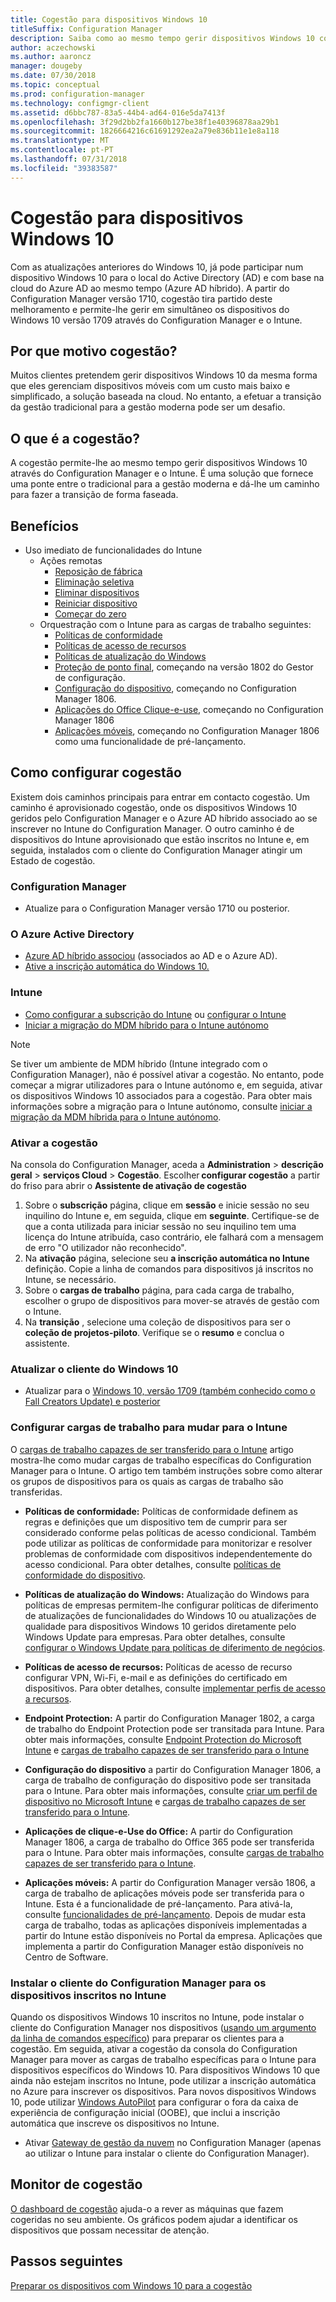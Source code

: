 ```yaml
---
title: Cogestão para dispositivos Windows 10
titleSuffix: Configuration Manager
description: Saiba como ao mesmo tempo gerir dispositivos Windows 10 com o Configuration Manager e o Microsoft Intune.
author: aczechowski
ms.author: aaroncz
manager: dougeby
ms.date: 07/30/2018
ms.topic: conceptual
ms.prod: configuration-manager
ms.technology: configmgr-client
ms.assetid: d6bbc787-83a5-44b4-ad64-016e5da7413f
ms.openlocfilehash: 3f29d2bb2fa1660b127be38f1e40396878aa29b1
ms.sourcegitcommit: 1826664216c61691292ea2a79e836b11e1e8a118
ms.translationtype: MT
ms.contentlocale: pt-PT
ms.lasthandoff: 07/31/2018
ms.locfileid: "39383587"
---
```

# <a name="co-management-for-windows-10-devices"></a>Cogestão para dispositivos Windows 10    
 Com as atualizações anteriores do Windows 10, já pode participar num dispositivo Windows 10 para o local do Active Directory (AD) e com base na cloud do Azure AD ao mesmo tempo (Azure AD híbrido). A partir do Configuration Manager versão 1710, cogestão tira partido deste melhoramento e permite-lhe gerir em simultâneo os dispositivos do Windows 10 versão 1709 através do Configuration Manager e o Intune. <!-- 1350871 -->
## <a name="why-co-management"></a>Por que motivo cogestão?
Muitos clientes pretendem gerir dispositivos Windows 10 da mesma forma que eles gerenciam dispositivos móveis com um custo mais baixo e simplificado, a solução baseada na cloud. No entanto, a efetuar a transição da gestão tradicional para a gestão moderna pode ser um desafio.  
## <a name="what-is-co-management"></a>O que é a cogestão?
A cogestão permite-lhe ao mesmo tempo gerir dispositivos Windows 10 através do Configuration Manager e o Intune. É uma solução que fornece uma ponte entre o tradicional para a gestão moderna e dá-lhe um caminho para fazer a transição de forma faseada.

## <a name="benefits"></a>Benefícios 
- Uso imediato de funcionalidades do Intune 
    - Ações remotas
        - [Reposição de fábrica](https://docs.microsoft.com/intune/devices-wipe#factory-reset)
        - [Eliminação seletiva](https://docs.microsoft.com/intune/apps-selective-wipe)
        - [Eliminar dispositivos](https://docs.microsoft.com/intune/devices-wipe#delete-devices-from-the-azure-active-directory-portal)
        - [Reiniciar dispositivo](https://docs.microsoft.com/intune/device-restart)
        - [Começar do zero](https://docs.microsoft.com/intune/device-fresh-start)
    - Orquestração com o Intune para as cargas de trabalho seguintes:
        - [Políticas de conformidade](https://docs.microsoft.com/intune/device-compliance-get-started)
        - [Políticas de acesso de recursos](https://docs.microsoft.com/intune/device-profiles)
        - [Políticas de atualização do Windows](https://docs.microsoft.com/intune/windows-update-for-business-configure)
        - [Proteção de ponto final](https://docs.microsoft.com/intune/endpoint-protection-windows-10), começando na versão 1802 do Gestor de configuração. <!-- 1357365 -->
        - [Configuração do dispositivo](https://docs.microsoft.com/intune/device-profile-create), começando no Configuration Manager 1806. <!-- 1357903 -->
        - [Aplicações do Office Clique-e-use](https://docs.microsoft.com/intune/apps-add-office365), começando no Configuration Manager 1806 <!--1357841-->
        - [Aplicações móveis](https://docs.microsoft.com/intune/app-management), começando no Configuration Manager 1806 como uma funcionalidade de pré-lançamento. <!--1357892-->

## <a name="how-to-configure-co-management"></a>Como configurar cogestão
Existem dois caminhos principais para entrar em contacto cogestão. Um caminho é aprovisionado cogestão, onde os dispositivos Windows 10 geridos pelo Configuration Manager e o Azure AD híbrido associado ao se inscrever no Intune do Configuration Manager. O outro caminho é de dispositivos do Intune aprovisionado que estão inscritos no Intune e, em seguida, instalados com o cliente do Configuration Manager atingir um Estado de cogestão.

### <a name="configuration-manager"></a>**Configuration Manager**
 -  Atualize para o Configuration Manager versão 1710 ou posterior.


### <a name="azure-active-directory"></a>**O Azure Active Directory**
  - [Azure AD híbrido associou](https://docs.microsoft.com/azure/active-directory/device-management-hybrid-azuread-joined-devices-setup) (associados ao AD e o Azure AD).
  - [Ative a inscrição automática do Windows 10.](https://docs.microsoft.com/intune/windows-enroll)


### <a name="intune"></a>**Intune**
 - [Como configurar a subscrição do Intune](/sccm/mdm/deploy-use/configure-intune-subscription) ou [configurar o Intune](/intune/setup-steps)  
 - [Iniciar a migração do MDM híbrido para o Intune autónomo](/sccm/mdm/deploy-use/migrate-hybridmdm-to-intunesa)  

> [!Note]  
> Se tiver um ambiente de MDM híbrido (Intune integrado com o Configuration Manager), não é possível ativar a cogestão. No entanto, pode começar a migrar utilizadores para o Intune autónomo e, em seguida, ativar os dispositivos Windows 10 associados para a cogestão. Para obter mais informações sobre a migração para o Intune autónomo, consulte [iniciar a migração da MDM híbrida para o Intune autónomo](/sccm/mdm/deploy-use/migrate-hybridmdm-to-intunesa).  


### <a name="enable-co-management"></a>Ativar a cogestão 
 Na consola do Configuration Manager, aceda a **Administration** > **descrição geral** > **serviços Cloud**  >  **Cogestão**. Escolher **configurar cogestão** a partir do friso para abrir o **Assistente de ativação de cogestão** 
   
1. Sobre o **subscrição** página, clique em **sessão** e inicie sessão no seu inquilino do Intune e, em seguida, clique em **seguinte**. Certifique-se de que a conta utilizada para iniciar sessão no seu inquilino tem uma licença do Intune atribuída, caso contrário, ele falhará com a mensagem de erro "O utilizador não reconhecido".   
2. Na **ativação** página, selecione seu **a inscrição automática no Intune** definição. Copie a linha de comandos para dispositivos já inscritos no Intune, se necessário. 
3. Sobre o **cargas de trabalho** página, para cada carga de trabalho, escolher o grupo de dispositivos para mover-se através de gestão com o Intune.
4. Na **transição** , selecione uma coleção de dispositivos para ser o **coleção de projetos-piloto**. Verifique se o **resumo** e conclua o assistente. 

### <a name="upgrade-windows-10-client"></a>Atualizar o cliente do Windows 10
- Atualizar para o [Windows 10, versão 1709 (também conhecido como o Fall Creators Update) e posterior](/sccm/osd/deploy-use/manage-windows-as-a-service)

### <a name="configure-workloads-to-switch-to-intune"></a>Configurar cargas de trabalho para mudar para o Intune 
O [cargas de trabalho capazes de ser transferido para o Intune](/sccm/core/clients/manage/co-management-switch-workloads#Workloads-able-to-be-transitioned-to-Intune) artigo mostra-lhe como mudar cargas de trabalho específicas do Configuration Manager para o Intune. O artigo tem também instruções sobre como alterar os grupos de dispositivos para os quais as cargas de trabalho são transferidas.

- **Políticas de conformidade:** Políticas de conformidade definem as regras e definições que um dispositivo tem de cumprir para ser considerado conforme pelas políticas de acesso condicional. Também pode utilizar as políticas de conformidade para monitorizar e resolver problemas de conformidade com dispositivos independentemente do acesso condicional. Para obter detalhes, consulte [políticas de conformidade do dispositivo](https://docs.microsoft.com/intune/device-compliance-get-started).  

- **Políticas de atualização do Windows:** Atualização do Windows para políticas de empresas permitem-lhe configurar políticas de diferimento de atualizações de funcionalidades do Windows 10 ou atualizações de qualidade para dispositivos Windows 10 geridos diretamente pelo Windows Update para empresas. Para obter detalhes, consulte [configurar o Windows Update para políticas de diferimento de negócios](https://docs.microsoft.com/intune/windows-update-for-business-configure).  

- **Políticas de acesso de recursos:** Políticas de acesso de recurso configurar VPN, Wi-Fi, e-mail e as definições do certificado em dispositivos. Para obter detalhes, consulte [implementar perfis de acesso a recursos](https://docs.microsoft.com/intune/device-profiles).

- **Endpoint Protection:** A partir do Configuration Manager 1802, a carga de trabalho do Endpoint Protection pode ser transitada para Intune. Para obter mais informações, consulte [Endpoint Protection do Microsoft Intune](https://docs.microsoft.com/intune/endpoint-protection-windows-10) <!-- 1357365 --> e [cargas de trabalho capazes de ser transferido para o Intune](/sccm/core/clients/manage/co-management-switch-workloads#Workloads-able-to-be-transitioned-to-Intune)

- **Configuração do dispositivo** a partir do Configuration Manager 1806, a carga de trabalho de configuração do dispositivo pode ser transitada para o Intune. Para obter mais informações, consulte [criar um perfil de dispositivo no Microsoft Intune](https://docs.microsoft.com/intune/device-profile-create) e [cargas de trabalho capazes de ser transferido para o Intune](/sccm/core/clients/manage/co-management-switch-workloads#Workloads-able-to-be-transitioned-to-Intune).  <!--1357903-->

- **Aplicações de clique-e-Use do Office:** A partir do Configuration Manager 1806, a carga de trabalho do Office 365 pode ser transferida para o Intune. Para obter mais informações, consulte [cargas de trabalho capazes de ser transferido para o Intune](/sccm/core/clients/manage/co-management-switch-workloads#Workloads-able-to-be-transitioned-to-Intune). <!--1357841-->

- **Aplicações móveis:** A partir do Configuration Manager versão 1806, a carga de trabalho de aplicações móveis pode ser transferida para o Intune. Esta é a funcionalidade de pré-lançamento. Para ativá-la, consulte [funcionalidades de pré-lançamento](/sccm/core/servers/manage/pre-release-features). Depois de mudar esta carga de trabalho, todas as aplicações disponíveis implementadas a partir do Intune estão disponíveis no Portal da empresa. Aplicações que implementa a partir do Configuration Manager estão disponíveis no Centro de Software.<!--1357892-->

### <a name="install-configuration-manager-client-to-the-devices-enrolled-in-intune"></a>Instalar o cliente do Configuration Manager para os dispositivos inscritos no Intune
Quando os dispositivos Windows 10 inscritos no Intune, pode instalar o cliente do Configuration Manager nos dispositivos ([usando um argumento da linha de comandos específico](/sccm/core/clients/manage/co-management-prepare#command-line-to-install-configuration-manager-client)) para preparar os clientes para a cogestão. Em seguida, ativar a cogestão da consola do Configuration Manager para mover as cargas de trabalho específicas para o Intune para dispositivos específicos do Windows 10.
Para dispositivos Windows 10 que ainda não estejam inscritos no Intune, pode utilizar a inscrição automática no Azure para inscrever os dispositivos. Para novos dispositivos Windows 10, pode utilizar [Windows AutoPilot](https://docs.microsoft.com/intune/enrollment-autopilot) para configurar o fora da caixa de experiência de configuração inicial (OOBE), que inclui a inscrição automática que inscreve os dispositivos no Intune.
 - Ativar [Gateway de gestão da nuvem](/sccm/core/clients/manage/manage-clients-internet#cloud-management-gateway) no Configuration Manager (apenas ao utilizar o Intune para instalar o cliente do Configuration Manager).

## <a name="monitor-co-management"></a>Monitor de cogestão
[O dashboard de cogestão](/sccm/core/clients/manage/co-management-dashboard) ajuda-o a rever as máquinas que fazem cogeridas no seu ambiente. Os gráficos podem ajudar a identificar os dispositivos que possam necessitar de atenção.


## <a name="next-steps"></a>Passos seguintes
[Preparar os dispositivos com Windows 10 para a cogestão](co-management-prepare.md)
